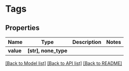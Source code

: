 # Tags


## Properties
Name | Type | Description | Notes
------------ | ------------- | ------------- | -------------
**value** | **[str], none_type** |  | 

[[Back to Model list]](../../README.md#documentation-for-models) [[Back to API list]](../../README.md#documentation-for-api-endpoints) [[Back to README]](../../README.md)


